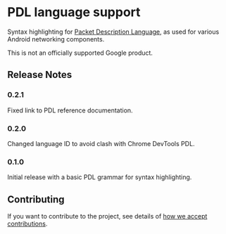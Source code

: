 # PDL language support

Syntax highlighting for
[Packet Description Language](https://github.com/google/pdl/blob/main/doc/reference.md),
as used for various Android networking components.

This is not an officially supported Google product.

## Release Notes

### 0.2.1

Fixed link to PDL reference documentation.

### 0.2.0

Changed language ID to avoid clash with Chrome DevTools PDL.

### 0.1.0

Initial release with a basic PDL grammar for syntax highlighting.

## Contributing

If you want to contribute to the project, see details of
[how we accept contributions](CONTRIBUTING.md).
